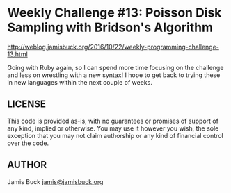 # Weekly Challenge #13: Poisson Disk Sampling with Bridson's Algorithm

http://weblog.jamisbuck.org/2016/10/22/weekly-programming-challenge-13.html

Going with Ruby again, so I can spend more time focusing on the challenge and less on wrestling with a new syntax! I hope to get back to trying these in new languages within the next couple of weeks.

## LICENSE

This code is provided as-is, with no guarantees or promises of support of
any kind, implied or otherwise. You may use it however you wish, the sole
exception that you may not claim authorship or any kind of financial control
over the code.


## AUTHOR

Jamis Buck <jamis@jamisbuck.org>
